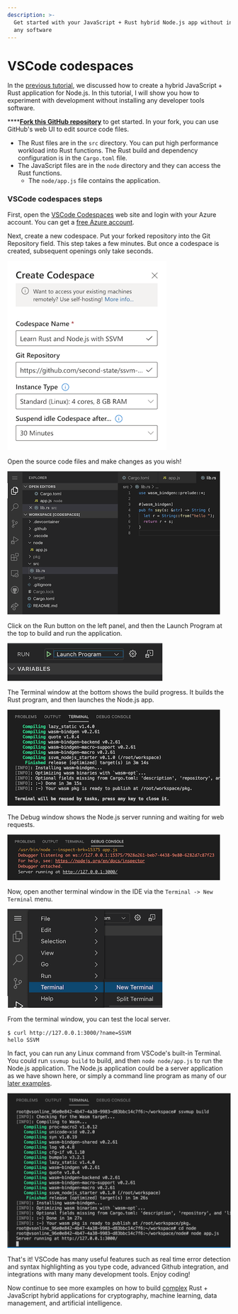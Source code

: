 ```yaml
---
description: >-
  Get started with your JavaScript + Rust hybrid Node.js app without installing
  any software
---
```


# VSCode codespaces

In the [previous tutorial](./), we discussed how to create a hybrid JavaScript + Rust application for Node.js. In this tutorial, I will show you how to experiment with development without installing any developer tools software.

\*\*\*\*[**Fork this GitHub repository**](https://github.com/second-state/ssvm-nodejs-starter/fork) to get started. In your fork, you can use GitHub's web UI to edit source code files.

* The Rust files are in the `src` directory. You can put high performance workload into Rust functions. The Rust build and dependency configuration is in the `Cargo.toml` file.
* The JavaScript files are in the `node` directory and they can access the Rust functions.
  * The `node/app.js` file contains the application.

### VSCode codespaces steps

First, open the [VSCode Codespaces](https://online.visualstudio.com/) web site and login with your Azure account. You can get a [free Azure account](https://azure.microsoft.com/en-us/free/).

Next, create a new codespace. Put your forked repository into the Git Repository field. This step takes a few minutes. But once a codespace is created, subsequent openings only take seconds.

![](../../.gitbook/assets/vscode_create.png)

Open the source code files and make changes as you wish!

![](../../.gitbook/assets/vscode_code.png)

Click on the Run button on the left panel, and then the Launch Program at the top to build and run the application.

![](../../.gitbook/assets/vscode_run.png)

The Terminal window at the bottom shows the build progress. It builds the Rust program, and then launches the Node.js app.

![](../../.gitbook/assets/vscode_build.png)

The Debug window shows the Node.js server running and waiting for web requests.

![](../../.gitbook/assets/vscode_debug.png)

Now, open another terminal window in the IDE via the `Terminal -> New Terminal` menu.

![](../../.gitbook/assets/vscode_terminal.png)

From the terminal window, you can test the local server.

```text
$ curl http://127.0.0.1:3000/?name=SSVM
hello SSVM
```

In fact, you can run any Linux command from VSCode's built-in Terminal. You could run `ssvmup build` to build, and then `node node/app.js` to run the Node.js application. The Node.js application could be a server application as we have shown here, or simply a command line program as many of our [later examples](../rust-and-javascript/pass-any-argument-and-return-any-value.md).

![](../../.gitbook/assets/vscode_terminal_ssvm.png)

That's it! VSCode has many useful features such as real time error detection and syntax highlighting as you type code, advanced Github integration, and integrations with many many development tools. Enjoy coding!

Now continue to see more examples on how to build [complex](../rust-and-javascript/) Rust + JavaScript hybrid applications for cryptography, machine learning, data management, and artificial intelligence.

